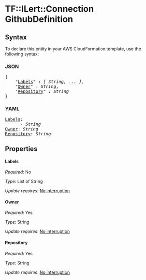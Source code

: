 # TF::ILert::Connection GithubDefinition

## Syntax

To declare this entity in your AWS CloudFormation template, use the following syntax:

### JSON

<pre>
{
    "<a href="#labels" title="Labels">Labels</a>" : <i>[ String, ... ]</i>,
    "<a href="#owner" title="Owner">Owner</a>" : <i>String</i>,
    "<a href="#repository" title="Repository">Repository</a>" : <i>String</i>
}
</pre>

### YAML

<pre>
<a href="#labels" title="Labels">Labels</a>: <i>
      - String</i>
<a href="#owner" title="Owner">Owner</a>: <i>String</i>
<a href="#repository" title="Repository">Repository</a>: <i>String</i>
</pre>

## Properties

#### Labels

_Required_: No

_Type_: List of String

_Update requires_: [No interruption](https://docs.aws.amazon.com/AWSCloudFormation/latest/UserGuide/using-cfn-updating-stacks-update-behaviors.html#update-no-interrupt)

#### Owner

_Required_: Yes

_Type_: String

_Update requires_: [No interruption](https://docs.aws.amazon.com/AWSCloudFormation/latest/UserGuide/using-cfn-updating-stacks-update-behaviors.html#update-no-interrupt)

#### Repository

_Required_: Yes

_Type_: String

_Update requires_: [No interruption](https://docs.aws.amazon.com/AWSCloudFormation/latest/UserGuide/using-cfn-updating-stacks-update-behaviors.html#update-no-interrupt)

